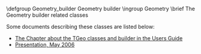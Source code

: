 \defgroup Geometry_builder Geometry builder
\ingroup Geometry
\brief The Geometry builder related classes

 Some documents describing these classes are listed below:

  - [The Chapter about the TGeo classes and builder in the Users Guide](ftp://root.cern.ch/root/doc/18Geometry.pdf)
  - [Presentation, May 2006](http://indico.cern.ch/getFile.py/access?contribId=3&resId=1&materialId=slides&confId=3028)

